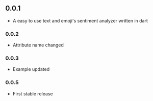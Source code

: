 ## 0.0.1

* A easy to use text and emoji's sentiment analyzer written in dart

### 0.0.2

* Attribute name changed

### 0.0.3

* Example updated

### 0.0.5

* First stable release